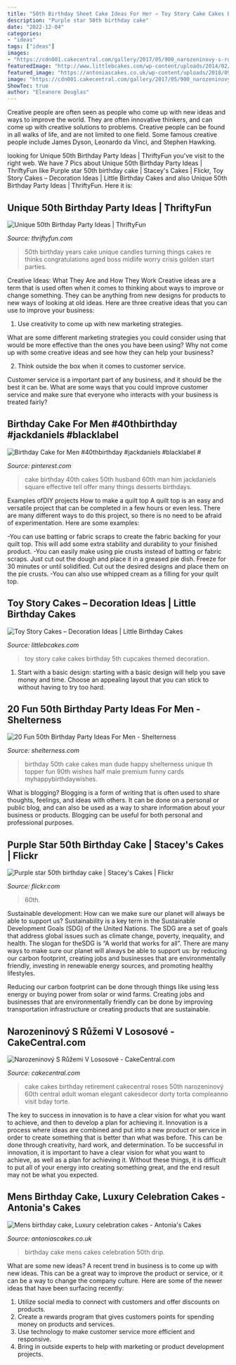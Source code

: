 ```yaml
---
title: "50th Birthday Sheet Cake Ideas For Her ~ Toy Story Cake Cakes Birthday 5th Cupcakes Themed Decoration"
description: "Purple star 50th birthday cake"
date: "2022-12-04"
categories:
- "ideas"
tags: ["ideas"]
images:
- "https://cdn001.cakecentral.com/gallery/2017/05/900_narozeninovy-s-ruzemi-v-lososove-937463RBpH8.jpg"
featuredImage: "http://www.littlebcakes.com/wp-content/uploads/2014/02/Toy-Story-Cake-Ideas.jpg"
featured_image: "https://antoniascakes.co.uk/wp-content/uploads/2018/09/gold-white-50th.png"
image: "https://cdn001.cakecentral.com/gallery/2017/05/900_narozeninovy-s-ruzemi-v-lososove-937463RBpH8.jpg"
ShowToc: true
author: "Eleanore Douglas"
---
```



Creative people are often seen as people who come up with new ideas and ways to improve the world. They are often innovative thinkers, and can come up with creative solutions to problems. Creative people can be found in all walks of life, and are not limited to one field. Some famous creative people include James Dyson, Leonardo da Vinci, and Stephen Hawking.

	

		
looking for Unique 50th Birthday Party Ideas | ThriftyFun you've visit to the right web. We have 7 Pics about Unique 50th Birthday Party Ideas | ThriftyFun like Purple star 50th birthday cake | Stacey&#039;s Cakes | Flickr, Toy Story Cakes – Decoration Ideas | Little Birthday Cakes and also Unique 50th Birthday Party Ideas | ThriftyFun. Here it is:
		
    
## Unique 50th Birthday Party Ideas | ThriftyFun

<img loading=lazy src="https://img.thrfun.com/img/121/107/unique_50th_birthday_party_ideas_x4.jpg" onerror="this.onerror=null;this.src='https://tse4.mm.bing.net/th?id=OIP.jr6ttiQSCxEylVcXAhXJQQHaE0&amp;pid=15.1';" alt="Unique 50th Birthday Party Ideas | ThriftyFun">

_Source: thriftyfun.com_

>50th birthday years cake unique candles turning things cakes re thinks congratulations aged boss midlife worry crisis golden start parties. 

	

Creative Ideas: What They Are and How They Work
Creative ideas are a term that is used often when it comes to thinking about ways to improve or change something. They can be anything from new designs for products to new ways of looking at old ideas. Here are three creative ideas that you can use to improve your business:
1) Use creativity to come up with new marketing strategies.

What are some different marketing strategies you could consider using that would be more effective than the ones you have been using? Why not come up with some creative ideas and see how they can help your business?

2) Think outside the box when it comes to customer service.

Customer service is a important part of any business, and it should be the best it can be. What are some ways that you could improve customer service and make sure that everyone who interacts with your business is treated fairly?

    
## Birthday Cake For Men #40thbirthday #jackdaniels #blacklabel #

<img loading=lazy src="https://i.pinimg.com/736x/4e/e1/15/4ee11552e588e2913034f7628b6ac27f.jpg" onerror="this.onerror=null;this.src='https://tse2.mm.bing.net/th?id=OIP.WPONKpzLGAE6-Au9GZmAbwHaJ3&amp;pid=15.1';" alt="Birthday Cake for Men #40thbirthday #jackdaniels #blacklabel #">

_Source: pinterest.com_

>cake birthday 40th cakes 50th husband 60th man him jackdaniels square effective tell offer many things desserts birthdays. 

	

Examples ofDIY projects
How to make a quilt top
A quilt top is an easy and versatile project that can be completed in a few hours or even less. There are many different ways to do this project, so there is no need to be afraid of experimentation. Here are some examples: 

-You can use batting or fabric scraps to create the fabric backing for your quilt top. This will add some extra stability and durability to your finished product. 
-You can easily make using pie crusts instead of batting or fabric scraps. Just cut out the dough and place it in a greased pie dish. Freeze for 30 minutes or until solidified. Cut out the desired designs and place them on the pie crusts. 
-You can also use whipped cream as a filling for your quilt top.

    
## Toy Story Cakes – Decoration Ideas | Little Birthday Cakes

<img loading=lazy src="http://www.littlebcakes.com/wp-content/uploads/2014/02/Toy-Story-Cake-Ideas.jpg" onerror="this.onerror=null;this.src='https://tse3.mm.bing.net/th?id=OIP.SkDbF0H0TF2sYM-v-v5-wAHaLG&amp;pid=15.1';" alt="Toy Story Cakes – Decoration Ideas | Little Birthday Cakes">

_Source: littlebcakes.com_

>toy story cake cakes birthday 5th cupcakes themed decoration. 

	

1. Start with a basic design: starting with a basic design will help you save money and time. Choose an appealing layout that you can stick to without having to try too hard.

    
## 20 Fun 50th Birthday Party Ideas For Men - Shelterness

<img loading=lazy src="https://i.shelterness.com/2017/02/15-50th-birthday-cake-vintage-dude-for-a-man.jpg" onerror="this.onerror=null;this.src='https://tse3.mm.bing.net/th?id=OIP.vYP4U5uZzJqbsIBEFSXSXAHaJ4&amp;pid=15.1';" alt="20 Fun 50th Birthday Party Ideas For Men - Shelterness">

_Source: shelterness.com_

>birthday 50th cake cakes man dude happy shelterness unique th topper fun 90th wishes half male premium funny cards myhappybirthdaywishes. 

	

What is blogging?
Blogging is a form of writing that is often used to share thoughts, feelings, and ideas with others. It can be done on a personal or public blog, and can also be used as a way to share information about your business or products. Blogging can be useful for both personal and professional purposes.

    
## Purple Star 50th Birthday Cake | Stacey&#039;s Cakes | Flickr

<img loading=lazy src="https://c1.staticflickr.com/9/8004/7672160134_4599191046_b.jpg" onerror="this.onerror=null;this.src='https://tse2.mm.bing.net/th?id=OIP.EM8zlVy5inRfDNL_R8BjLAHaJ4&amp;pid=15.1';" alt="Purple star 50th birthday cake | Stacey&#039;s Cakes | Flickr">

_Source: flickr.com_

>60th. 

	

Sustainable development: How can we make sure our planet will always be able to support us?
Sustainability is a key term in the Sustainable Development Goals (SDG) of the United Nations. The SDG are a set of goals that address global issues such as climate change, poverty, inequality, and health. The slogan for theSDG is “A world that works for all”.
There are many ways to make sure our planet will always be able to support us: by reducing our carbon footprint, creating jobs and businesses that are environmentally friendly, investing in renewable energy sources, and promoting healthy lifestyles.

Reducing our carbon footprint can be done through things like using less energy or buying power from solar or wind farms. Creating jobs and businesses that are environmentally friendly can be done by improving transportation infrastructure or creating products that are sustainable.

    
## Narozeninový S Růžemi V Lososové - CakeCentral.com

<img loading=lazy src="https://cdn001.cakecentral.com/gallery/2017/05/900_narozeninovy-s-ruzemi-v-lososove-937463RBpH8.jpg" onerror="this.onerror=null;this.src='https://tse2.mm.bing.net/th?id=OIP.op2l_IfJimh0-K36SK9hPAHaNc&amp;pid=15.1';" alt="Narozeninový S Růžemi V Lososové - CakeCentral.com">

_Source: cakecentral.com_

>cake cakes birthday retirement cakecentral roses 50th narozeninový 60th central adult woman elegant cakesdecor dorty torta compleanno visit bday torte. 

	

The key to success in innovation is to have a clear vision for what you want to achieve, and then to develop a plan for achieving it.
Innovation is a process where ideas are combined and put into a new product or service in order to create something that is better than what was before. This can be done through creativity, hard work, and determination. To be successful in innovation, it is important to have a clear vision for what you want to achieve, as well as a plan for achieving it. Without these things, it is difficult to put all of your energy into creating something great, and the end result may not be what you expected.

    
## Mens Birthday Cake, Luxury Celebration Cakes - Antonia&#039;s Cakes

<img loading=lazy src="https://antoniascakes.co.uk/wp-content/uploads/2018/09/gold-white-50th.png" onerror="this.onerror=null;this.src='https://tse2.mm.bing.net/th?id=OIP.58EPxWXf-eX_C9IPYwyIGwHaL3&amp;pid=15.1';" alt="Mens birthday cake, Luxury celebration cakes - Antonia&#039;s Cakes">

_Source: antoniascakes.co.uk_

>birthday cake mens cakes celebration 50th drip. 

	

What are some new ideas?
A recent trend in business is to come up with new ideas. This can be a great way to improve the product or service, or it can be a way to change the company culture. Here are some of the newer ideas that have been surfacing recently: 
1. Utilize social media to connect with customers and offer discounts on products.
2. Create a rewards program that gives customers points for spending money on products and services. 
3. Use technology to make customer service more efficient and responsive. 
4. Bring in outside experts to help with marketing or product development projects.

